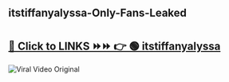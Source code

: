 
 ## itstiffanyalyssa-Only-Fans-Leaked

# <h2><a href="https://clipsfans.com/itstiffanyalyssa&ref=git">🔗 Click to LINKS ⏩⏩ 👉 🟢 itstiffanyalyssa </a></h2>

<a href="https://clipsfans.com/itstiffanyalyssa&ref=git" rel="nofollow" data-target="animated-image.originalLink"><img src="https://i.ibb.co.com/xMMVF88/686577567.gif" alt="Viral Video Original" style="max-width: 100%; display: inline-block;" data-target="animated-image.originalImage"></a>

